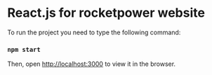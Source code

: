 # React.js for rocketpower website

To run the project you need to type the following command:

### `npm start`

Then, open [http://localhost:3000](http://localhost:3000) to view it in the browser.